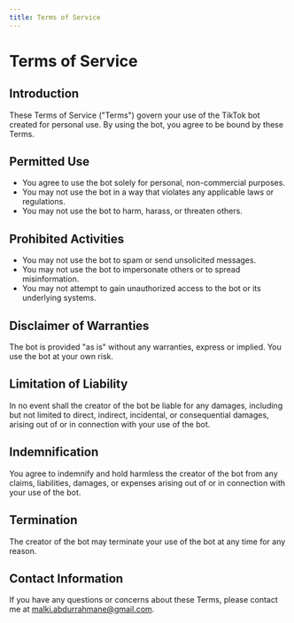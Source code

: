 ```yaml
---
title: Terms of Service
---
```


# Terms of Service

## Introduction

These Terms of Service ("Terms") govern your use of the TikTok bot created for personal use. By using the bot, you agree to be bound by these Terms.

## Permitted Use

- You agree to use the bot solely for personal, non-commercial purposes.
- You may not use the bot in a way that violates any applicable laws or regulations.
- You may not use the bot to harm, harass, or threaten others.

## Prohibited Activities

- You may not use the bot to spam or send unsolicited messages.
- You may not use the bot to impersonate others or to spread misinformation.
- You may not attempt to gain unauthorized access to the bot or its underlying systems.

## Disclaimer of Warranties

The bot is provided "as is" without any warranties, express or implied. You use the bot at your own risk.

## Limitation of Liability

In no event shall the creator of the bot be liable for any damages, including but not limited to direct, indirect, incidental, or consequential damages, arising out of or in connection with your use of the bot.

## Indemnification

You agree to indemnify and hold harmless the creator of the bot from any claims, liabilities, damages, or expenses arising out of or in connection with your use of the bot.

## Termination

The creator of the bot may terminate your use of the bot at any time for any reason.

## Contact Information

If you have any questions or concerns about these Terms, please contact me at [malki.abdurrahmane@gmail.com](mailto:malki.abdurrahmane@gmail.com).
